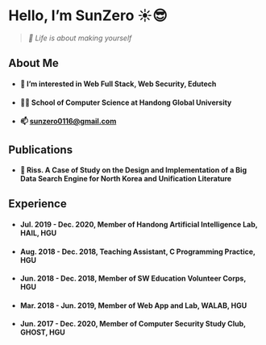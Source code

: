 Hello, I’m SunZero ☀️😎
=====
> _💎 Life is about making yourself_

About Me
-----
- #### 🌱 I’m interested in Web Full Stack, Web Security, Edutech
- #### 👨‍🎓 School of Computer Science at Handong Global University
- #### 📫 sunzero0116@gmail.com

Publications
-----
- #### 📝 Riss. A Case of Study on the Design and Implementation of a Big Data Search Engine for North Korea and Unification Literature

Experience
-----
- #### Jul. 2019 - Dec. 2020, Member of Handong Artificial Intelligence Lab, HAIL, HGU
- #### Aug. 2018 - Dec. 2018, Teaching Assistant, C Programming Practice, HGU
- #### Jun. 2018 - Dec. 2018, Member of SW Education Volunteer Corps, HGU
- #### Mar. 2018 - Jun. 2019, Member of Web App and Lab, WALAB, HGU
- #### Jun. 2017 - Dec. 2020, Member of Computer Security Study Club, GHOST, HGU

<!---
0sunzero0/0sunzero0 is a ✨ special ✨ repository because its `README.md` (this file) appears on your GitHub profile.
You can click the Preview link to take a look at your changes.
--->
